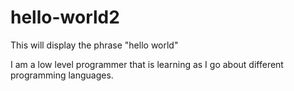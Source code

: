 # hello-world2
This will display the phrase "hello world"


I am a low level programmer that is learning as I go about different programming languages. 
